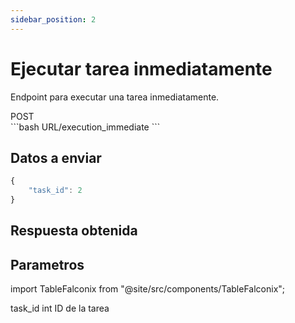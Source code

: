 ```yaml
---
sidebar_position: 2
---
```


# Ejecutar tarea inmediatamente

Endpoint para executar una tarea inmediatamente.


<div class="flex">
<div class="post">POST</div>

<div class="url"> 
```bash
URL/execution_immediate
```
</div>
</div>

## Datos a enviar

```js title="Body (JSON)"
{
    "task_id": 2
}
```

## Respuesta obtenida

## Parametros

import TableFalconix from "@site/src/components/TableFalconix"; 

<TableFalconix thead="Parametro, Tipo, Descripcion">
<tr>
    <td>task_id</td>
    <td>int</td>
    <td>ID de la tarea</td>
</tr>
</TableFalconix>